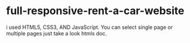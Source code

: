 # full-responsive-rent-a-car-website
i used HTML5, CSS3, AND JavaScript.
You can select single page or multiple pages just take a look htmls doc.
